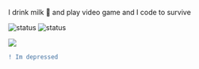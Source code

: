 I drink milk :milk_glass:	and play video game and I code to survive

  ![status](https://badge.stateful.com/Danzo7/status.svg)
  ![status](https://badge.stateful.com/Danzo7/dnd.svg)

  <img align="center" src="https://github-readme-stats.vercel.app/api?username=danzo7&show_icons=true&line_height=27&theme=tokyonight" />
  

```diff
! Im depressed

```
